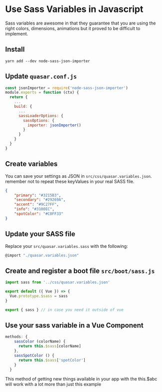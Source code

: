 # Use Sass Variables in Javascript

Sass variables are awesome in that they guarantee that you are using the right colors, dimensions, animations but it proved to be difficult to implement.

## Install

```shell
yarn add --dev node-sass-json-importer
```

## Update `quasar.conf.js`

```js
const jsonImporter = require('node-sass-json-importer')
module.exports = function (ctx) {
  return {
    ...
    build: {
      ...
      sassLoaderOptions: {
        sassOptions: {
          importer: jsonImporter()
        }
      }
    }
  }
}
```

## Create variables

You can save your settings as JSON in `src/css/quasar.variables.json`. remember not to repeat these keyValues in your real SASS file.

```json
{
    "primary": "#3215B3",
    "secondary": "#29269A",
    "accent": "#9C27FF",
    "info": "#3100EC",
    "spotColor": "#C0FF33"
}
```

## Update your SASS file

Replace your `src/quasar.variables.sass` with the following:

```js
@import "./quasar.variables.json"
```

## Create and register a boot file `src/boot/sass.js`

```js
import sass from '../css/quasar.variables.json'

export default ({ Vue }) => {
  Vue.prototype.$sass = sass
}

export { sass } // in case you need it outside of vue
```

## Use your sass variable in a Vue Component

```js
methods: {
    sassColor (colorName) {
      return this.$sass[colorName]
    },
    sassSpotColor () {
      return this.$sass['spotColor']
    }
  }
```

This method of getting new things available in your app with the this.$abc will work with a lot more than just this example
